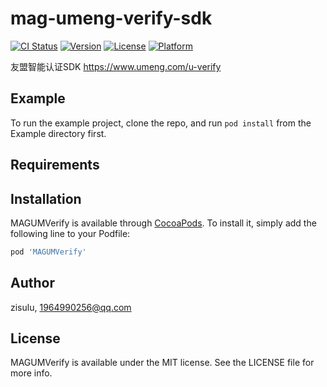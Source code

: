 # mag-umeng-verify-sdk

[![CI Status](https://img.shields.io/travis/zisulu/MAGUMVerify.svg?style=flat)](https://travis-ci.org/zisulu/MAGUMVerify)
[![Version](https://img.shields.io/cocoapods/v/MAGUMVerify.svg?style=flat)](https://cocoapods.org/pods/MAGUMVerify)
[![License](https://img.shields.io/cocoapods/l/MAGUMVerify.svg?style=flat)](https://cocoapods.org/pods/MAGUMVerify)
[![Platform](https://img.shields.io/cocoapods/p/MAGUMVerify.svg?style=flat)](https://cocoapods.org/pods/MAGUMVerify)

友盟智能认证SDK
https://www.umeng.com/u-verify

## Example

To run the example project, clone the repo, and run `pod install` from the Example directory first.

## Requirements

## Installation

MAGUMVerify is available through [CocoaPods](https://cocoapods.org). To install
it, simply add the following line to your Podfile:

```ruby
pod 'MAGUMVerify'
```

## Author

zisulu, 1964990256@qq.com

## License

MAGUMVerify is available under the MIT license. See the LICENSE file for more info.
